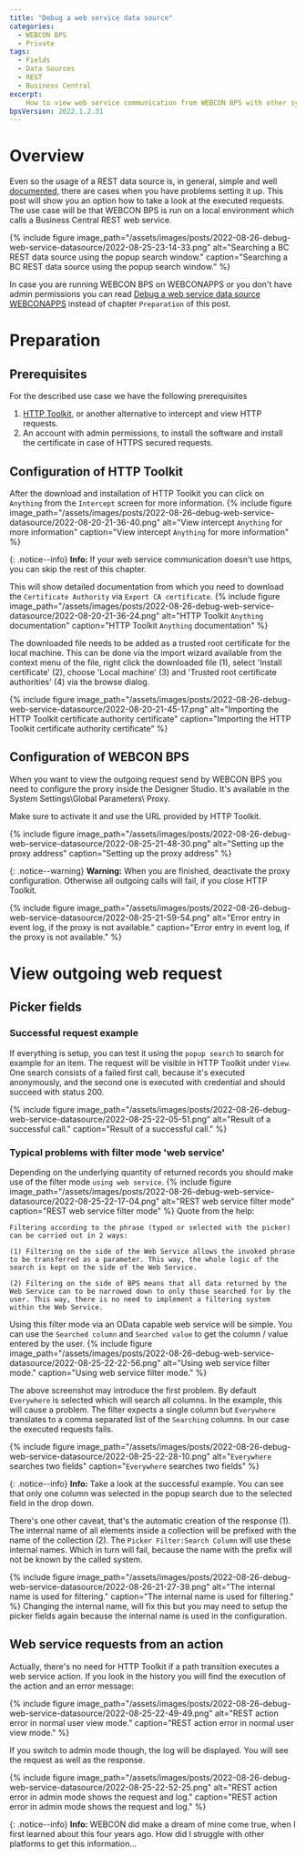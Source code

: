 ```yaml
---
title: "Debug a web service data source"
categories:
  - WEBCON BPS 
  - Private 
tags:
  - Fields
  - Data Sources
  - REST
  - Business Central
excerpt:
    How to view web service communication from WEBCON BPS with other systems. Business Central is used as a data source with filter mode 'web service'.
bpsVersion: 2022.1.2.31
---
```


# Overview  
Even so the usage of a REST data source is, in general, simple and well [documented](https://community.webcon.com/posts/post/rest-data-sources/173), there are cases when you have problems setting it up. This post will show you an option how to take a look at the executed requests. The use case will be that WEBCON BPS is run on a local environment which calls a Business Central REST web service. 

{% include figure image_path="/assets/images/posts/2022-08-26-debug-web-service-datasource/2022-08-25-23-14-33.png" alt="Searching a BC REST data source using the popup search window." caption="Searching a BC REST data source using the popup search window." %}

In case you are running WEBCON BPS on WEBCONAPPS or you don't have admin permissions you can read [Debug a web service data source WEBCONAPPS](https://daniels-notes.de/posts/2022/debug-web-service-datasource-alternative) instead of chapter `Preparation` of this post.

# Preparation
## Prerequisites
For the described use case we have the following prerequisites


1. [HTTP Toolkit](https://httptoolkit.tech/), or another alternative to  intercept and view HTTP requests.
2. An account with admin permissions, to install the software and install the certificate in case of HTTPS secured requests.

## Configuration of HTTP Toolkit
After the download and installation of HTTP Toolkit you can click on  `Anything` from the `Intercept` screen for more information. 
{% include figure image_path="/assets/images/posts/2022-08-26-debug-web-service-datasource/2022-08-20-21-36-40.png" alt="View intercept `Anything` for more information" caption="View intercept `Anything` for more information" %}


{: .notice--info}
**Info:** If your web service communication doesn't use https, you can skip the rest of this chapter.

This will show detailed documentation from which you need to download the `Certificate Authority` via `Export CA certificate`. 
{% include figure image_path="/assets/images/posts/2022-08-26-debug-web-service-datasource/2022-08-20-21-36-24.png" alt="HTTP Toolkit `Anything` documentation" caption="HTTP Toolkit `Anything` documentation" %}

The downloaded file needs to be added as a trusted root certificate for the local machine. This can be done via the import wizard available from the context menu of the file, right click the downloaded file (1), select 'Install certificate' (2), choose 'Local machine' (3) and 'Trusted root certificate authorities' (4) via the browse dialog.

{% include figure image_path="/assets/images/posts/2022-08-26-debug-web-service-datasource/2022-08-20-21-45-17.png" alt="Importing the HTTP Toolkit certificate authority certificate" caption="Importing the HTTP Toolkit certificate authority certificate" %}

## Configuration of WEBCON BPS
When you want to view the outgoing request send by WEBCON BPS you need to configure the proxy inside the Designer Studio. It's available in the System Settings\Global Parameters\ Proxy.

Make sure to activate it and use the URL provided by HTTP Toolkit.

{% include figure image_path="/assets/images/posts/2022-08-26-debug-web-service-datasource/2022-08-25-21-48-30.png" alt="Setting up the proxy address" caption="Setting up the proxy address" %}

{: .notice--warning}
**Warning:** When you are finished, deactivate the proxy configuration. Otherwise all outgoing calls will fail, if you close HTTP Toolkit.

{% include figure image_path="/assets/images/posts/2022-08-26-debug-web-service-datasource/2022-08-25-21-59-54.png" alt="Error entry in event log, if the proxy is not available." caption="Error entry in event log, if the proxy is not available." %}

# View outgoing web request
## Picker fields
### Successful request example
If everything is setup, you can test it using the  `popup search` to search for example for an item. The request will be visible in HTTP Toolkit under `View`. One search consists of a failed first call, because it's executed anonymously, and the second one is executed with credential and should succeed with status 200.

{% include figure image_path="/assets/images/posts/2022-08-26-debug-web-service-datasource/2022-08-25-22-05-51.png" alt="Result of a successful call." caption="Result of a successful call." %}

### Typical problems with filter mode 'web service'
Depending on the underlying quantity of returned records you should make use of the filter mode `using web service`.
{% include figure image_path="/assets/images/posts/2022-08-26-debug-web-service-datasource/2022-08-25-22-17-04.png" alt="REST web service filter mode" caption="REST web service filter mode" %}
Quote from the help:
```
Filtering according to the phrase (typed or selected with the picker) can be carried out in 2 ways: 
 
(1) Filtering on the side of the Web Service allows the invoked phrase to be transferred as a parameter. This way, the whole logic of the search is kept on the side of the Web Service.
 
(2) Filtering on the side of BPS means that all data returned by the Web Service can to be narrowed down to only those searched for by the user. This way, there is no need to implement a filtering system within the Web Service. 
```

Using this filter mode via an OData capable web service will be simple. You can use the `Searched column` and `Searched value` to get the column / value entered by the user.
{% include figure image_path="/assets/images/posts/2022-08-26-debug-web-service-datasource/2022-08-25-22-22-56.png" alt="Using web service filter mode." caption="Using web service filter mode." %}

The above screenshot may introduce the first problem. By default `Everywhere` is selected which will search all columns. In the example, this will cause a problem. The filter expects a single column but `Everywhere` translates to a comma separated list of the `Searching`  columns. In our case the executed requests fails.

{% include figure image_path="/assets/images/posts/2022-08-26-debug-web-service-datasource/2022-08-25-22-28-10.png" alt="`Everywhere` searches two fields" caption="`Everywhere` searches two fields" %}

{: .notice--info}
**Info:** Take a look at the successful example. You can see that only one column was selected in the popup search due to the selected field in the drop down.

There's one other caveat, that's the automatic creation of the response (1). The internal name of all elements inside a collection will be prefixed with the name of the collection (2). The `Picker Filter:Search Column` will use these internal names. Which in turn will fail, because the name with the prefix will not be known by the called system.

{% include figure image_path="/assets/images/posts/2022-08-26-debug-web-service-datasource/2022-08-26-21-27-39.png" alt="The internal name is used for filtering." caption="The internal name is used for filtering." %}
Changing the internal name, will fix this but you may need to setup the picker fields again because the internal name is used in the configuration.


## Web service requests from an action
Actually, there's no need for HTTP Toolkit if a path transition executes a web service action.
If you look in the history you will find the execution of the action and an error message:

{% include figure image_path="/assets/images/posts/2022-08-26-debug-web-service-datasource/2022-08-25-22-49-49.png" alt="REST action error in normal user view mode." caption="REST action error in normal user view mode." %}

If you switch to admin mode though, the log will be displayed. You will see the request as well as the response. 

{% include figure image_path="/assets/images/posts/2022-08-26-debug-web-service-datasource/2022-08-25-22-52-25.png" alt="REST action error in admin mode shows the request and log." caption="REST action error in admin mode shows the request and log." %}

{: .notice--info}
**Info:** WEBCON did make a dream of mine come true, when I first learned about this four years ago. How did I struggle with other platforms to get this information... 





